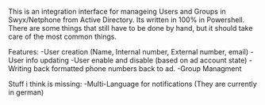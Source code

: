 This is an integration interface for manageing Users and Groups in Swyx/Netphone from Active Directory.
Its written in 100% in Powershell.
There are some things that still have to be done by hand, but it should take care of the most common things.

Features:
-User creation (Name, Internal number, External number, email)
-User info updating
-User enable and disable (based on ad account state)
-Writing back formatted phone numbers back to ad.
-Group Managment

Stuff i think is missing:
-Multi-Language for notifications (They are currently in german)
